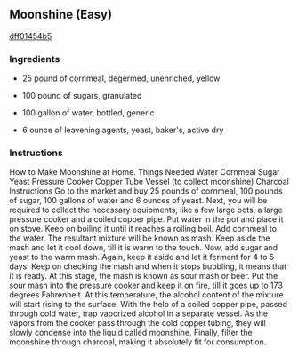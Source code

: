 ## Moonshine (Easy)

[dff01454b5](http://www.food.com/recipe/moonshine-easy-319406)

### Ingredients

 - 25 pound of cornmeal, degermed, unenriched, yellow

 - 100 pound of sugars, granulated

 - 100 gallon of water, bottled, generic

 - 6 ounce of leavening agents, yeast, baker's, active dry

### Instructions

How to Make Moonshine at Home. Things Needed Water Cornmeal Sugar Yeast Pressure Cooker Copper Tube Vessel (to collect moonshine) Charcoal Instructions Go to the market and buy 25 pounds of cornmeal, 100 pounds of sugar, 100 gallons of water and 6 ounces of yeast. Next, you will be required to collect the necessary equipments, like a few large pots, a large pressure cooker and a coiled copper pipe. Put water in the pot and place it on stove. Keep on boiling it until it reaches a rolling boil. Add cornmeal to the water. The resultant mixture will be known as mash. Keep aside the mash and let it cool down, till it is warm to the touch. Now, add sugar and yeast to the warm mash. Again, keep it aside and let it ferment for 4 to 5 days. Keep on checking the mash and when it stops bubbling, it means that it is ready. At this stage, the mash is known as sour mash or beer. Put the sour mash into the pressure cooker and keep it on fire, till it goes up to 173 degrees Fahrenheit. At this temperature, the alcohol content of the mixture will start rising to the surface. With the help of a coiled copper pipe, passed through cold water, trap vaporized alcohol in a separate vessel. As the vapors from the cooker pass through the cold copper tubing, they will slowly condense into the liquid called moonshine. Finally, filter the moonshine through charcoal, making it absolutely fit for consumption.